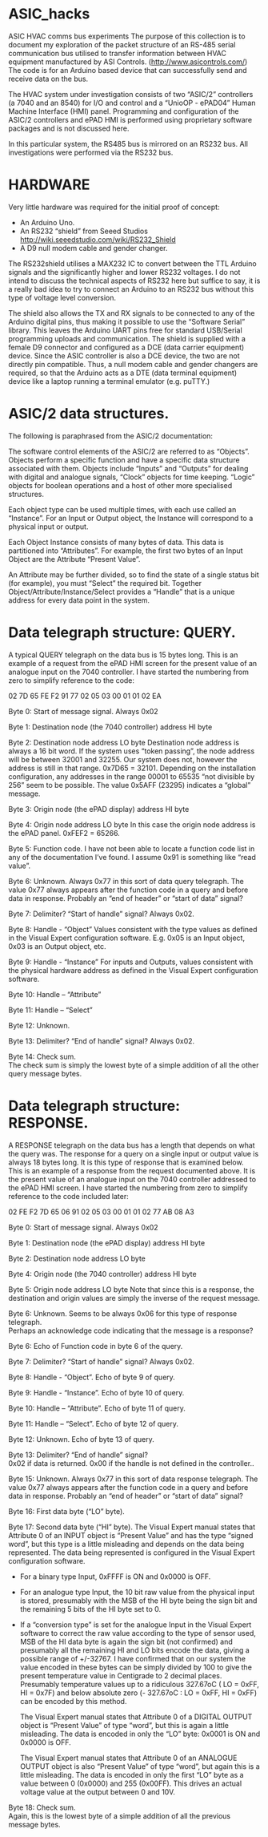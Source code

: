 # ASIC_hacks
ASIC HVAC comms bus experiments
The purpose of this collection is to document my exploration of the packet structure of an RS-485 serial communication bus utilised to transfer information between HVAC equipment manufactured by ASI Controls. (http://www.asicontrols.com/) 
The code is for an Arduino based device that can successfully send and receive data on the bus.

The HVAC system under investigation consists of two “ASIC/2” controllers (a 7040 and an 8540) for I/O and control and a “UnioOP - ePAD04” Human Machine Interface (HMI) panel. Programming and configuration of the ASIC/2 controllers and ePAD HMI is performed using proprietary software packages and is not discussed here.

In this particular system, the RS485 bus is mirrored on an RS232 bus.  All investigations were performed via the RS232 bus.

# HARDWARE
Very little hardware was required for the initial proof of concept:
- An Arduino Uno.
- An RS232 “shield” from Seeed Studios http://wiki.seeedstudio.com/wiki/RS232_Shield
- A D9 null modem cable and gender changer.

The RS232shield utilises a MAX232 IC to convert between the TTL Arduino signals and the significantly higher and lower RS232 voltages. I do not intend to discuss the technical aspects of RS232 here but suffice to say, it is a really bad idea to try to connect an Arduino to an RS232 bus without this type of voltage level conversion.

The shield also allows the TX and RX signals to be connected to any of the Arduino digital pins, thus making it possible to use the “Software Serial” library.  This leaves the Arduino UART pins free for standard USB/Serial programming uploads and communication.
The shield is supplied with a female D9 connector and configured as a DCE (data carrier equipment) device. 
Since the ASIC controller is also a DCE device, the two are not directly pin compatible. Thus, a null modem cable and gender changers are required, so that the Arduino acts as a DTE (data terminal equipment) device like a laptop running a terminal emulator (e.g. puTTY.)

# ASIC/2 data structures.
The following is paraphrased from the ASIC/2 documentation:

The software control elements of the ASIC/2 are referred to as “Objects”.  Objects perform a specific function and have a specific data structure associated with them.  Objects include “Inputs” and “Outputs” for dealing with digital and analogue signals, “Clock” objects for time keeping. “Logic” objects for boolean operations and a host of other more specialised structures.

Each object type can be used multiple times, with each use called an “Instance”.  For an Input or Output object, the Instance will correspond to a physical input or output.

Each Object Instance consists of many bytes of data. This data is partitioned into “Attributes”.  For example, the first two bytes of an Input Object are the Attribute “Present Value”.

An Attribute may be further divided, so to find the state of a single status bit (for example), you must “Select” the required bit.
Together Object/Attribute/Instance/Select provides a “Handle” that is a unique address for every data point in the system.

# Data telegraph structure: QUERY.
A typical QUERY telegraph on the data bus is 15 bytes long.  This is an example of a request from the ePAD HMI screen for the present value of an analogue input on the 7040 controller.  I have started the numbering from zero to simplify reference to the code:

02 7D 65 FE F2 91 77 02 05 03 00 01 01 02 EA 

Byte 0: Start of message signal. Always 0x02

Byte 1: Destination node (the 7040 controller) address HI byte

Byte 2: Destination node address LO byte
  Destination node address is always a 16 bit word.  If the system uses “token passing”, the node address will be between 32001 and 32255. Our system does not, however the address is still in that range. 0x7D65  = 32101.  Depending on the installation configuration, any addresses in the range 00001 to 65535 “not divisible by 256” seem to be possible.  The value 0x5AFF  (23295) indicates a “global” message. 

Byte 3: Origin node (the ePAD display) address HI byte

Byte 4: Origin node address LO byte
	In this case the origin node address is the ePAD panel. 0xFEF2 = 65266.

Byte 5: Function code. 
  I have not been able to locate a function code list in any of the documentation I’ve found.  I assume 0x91 is something like “read value”.

Byte 6: Unknown.  Always 0x77 in this sort of data query telegraph.
  The value 0x77 always appears after the function code in a query and before data in response.  Probably an “end of header” or “start of data” signal?

Byte 7: Delimiter?  “Start of handle” signal?  Always 0x02.

Byte 8: Handle - “Object”
  Values consistent with the type values as defined in the Visual Expert configuration software.  E.g. 0x05 is an Input object, 0x03 is an Output object, etc.

Byte 9: Handle - “Instance” 
  For inputs and Outputs, values consistent with the physical hardware address as defined in the Visual Expert configuration software.

Byte 10: Handle – “Attribute” 

Byte 11: Handle – “Select” 

Byte 12: Unknown. 

Byte 13: Delimiter?  “End of handle” signal?  Always 0x02.

Byte 14: Check sum.  
  The check sum is simply the lowest byte of a simple addition of all the other query message bytes.

# Data telegraph structure: RESPONSE.
A RESPONSE telegraph on the data bus has a length that depends on what the query was.  The response for a query on a single input or output value is always 18 bytes long.  It is this type of response that is examined below.  
This is an example of a response from the request documented above.  It is the present value of an analogue input on the 7040 controller addressed to the ePAD HMI screen.  I have started the numbering from zero to simplify reference to the code included later:

02 FE F2 7D 65 06 91 02 05 03 00 01 01 02 77 AB 08 A3

Byte 0: Start of message signal. Always 0x02

Byte 1: Destination node (the ePAD display) address HI byte

Byte 2: Destination node address LO byte

Byte 4: Origin node (the 7040 controller) address HI byte

Byte 5: Origin node address LO byte
  Note that since this is a response, the destination and origin values are simply the inverse of the request message.

Byte 6: Unknown. Seems to be always 0x06 for this type of response telegraph.  
  Perhaps an acknowledge code indicating that the message is a response?  

Byte 6: Echo of Function code in byte 6 of the query. 

Byte 7: Delimiter?  “Start of handle” signal?  Always 0x02.

Byte 8: Handle - “Object”. Echo of byte 9 of query.

Byte 9: Handle - “Instance”. Echo of byte 10 of query. 

Byte 10: Handle – “Attribute”. Echo of byte 11 of query. 

Byte 11: Handle – “Select”. Echo of byte 12 of query. 

Byte 12: Unknown. Echo of byte 13 of query.

Byte 13: Delimiter?  “End of handle” signal?  
0x02 if data is returned. 0x00 if the handle is not defined in the controller..

Byte 15: Unknown.  Always 0x77 in this sort of data response telegraph.
  The value 0x77 always appears after the function code in a query and before data in response.  Probably an “end of header” or “start of data” signal?

Byte 16: First data byte (“LO” byte).

Byte 17: Second data byte (“HI” byte).
  The Visual Expert manual states that Attribute 0 of an INPUT object is “Present Value” and has the type “signed word”, but this type is a little misleading and depends on the data being represented.  The data being represented is configured in the Visual Expert configuration software.

- For a binary type Input, 0xFFFF is ON and 0x0000 is OFF. 
- For an analogue type Input, the 10 bit raw value from the physical input is stored, presumably with the MSB of the HI byte being the sign bit and the remaining 5 bits of the HI byte set to 0.
- If a “conversion type” is set for the analogue Input in the Visual Expert software to correct the raw value according to the type of sensor used, MSB of the HI data byte is again the sign bit (not confirmed) and presumably all the remaining HI and LO bits encode the data, giving a possible range of +/-32767.  I have confirmed that on our system the value encoded in these bytes can be simply divided by 100 to give the present temperature value in Centigrade to 2 decimal places. Presumably temperature values up to a ridiculous  327.67oC ( LO = 0xFF, HI = 0x7F) and below absolute zero (- 327.67oC : LO = 0xFF, HI = 0xFF) can be encoded by this method.

  The Visual Expert manual states that Attribute 0 of a DIGITAL OUTPUT object is “Present Value” of type “word”, but this is again a little misleading. The data is encoded in only the “LO” byte: 0x0001 is ON and 0x0000 is OFF. 

  The Visual Expert manual states that Attribute 0 of an ANALOGUE OUTPUT object is also “Present Value” of type “word”, but again this is a little misleading. The data is encoded in only the first “LO” byte as a value between 0 (0x0000) and 255 (0x00FF).  This drives an actual voltage value at the output between 0 and 10V.

Byte 18: Check sum.  
  Again, this is the lowest byte of a simple addition of all the previous message bytes.

